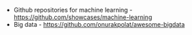 
* Github repositories for machine learning - https://github.com/showcases/machine-learning
* Big data - https://github.com/onurakpolat/awesome-bigdata